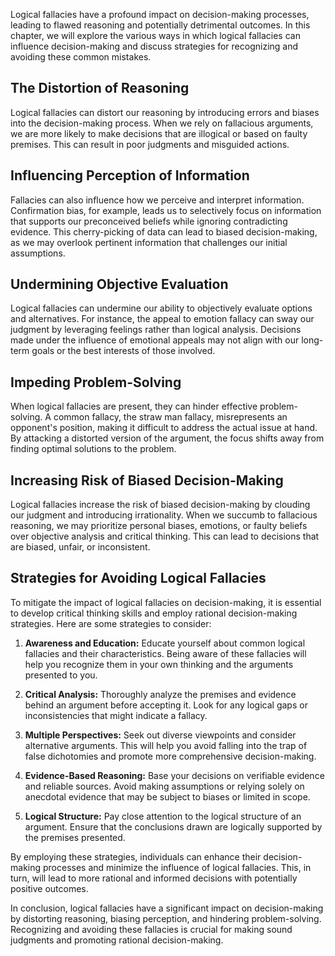 
Logical fallacies have a profound impact on decision-making processes, leading to flawed reasoning and potentially detrimental outcomes. In this chapter, we will explore the various ways in which logical fallacies can influence decision-making and discuss strategies for recognizing and avoiding these common mistakes.

**The Distortion of Reasoning**
-------------------------------

Logical fallacies can distort our reasoning by introducing errors and biases into the decision-making process. When we rely on fallacious arguments, we are more likely to make decisions that are illogical or based on faulty premises. This can result in poor judgments and misguided actions.

**Influencing Perception of Information**
-----------------------------------------

Fallacies can also influence how we perceive and interpret information. Confirmation bias, for example, leads us to selectively focus on information that supports our preconceived beliefs while ignoring contradicting evidence. This cherry-picking of data can lead to biased decision-making, as we may overlook pertinent information that challenges our initial assumptions.

**Undermining Objective Evaluation**
------------------------------------

Logical fallacies can undermine our ability to objectively evaluate options and alternatives. For instance, the appeal to emotion fallacy can sway our judgment by leveraging feelings rather than logical analysis. Decisions made under the influence of emotional appeals may not align with our long-term goals or the best interests of those involved.

**Impeding Problem-Solving**
----------------------------

When logical fallacies are present, they can hinder effective problem-solving. A common fallacy, the straw man fallacy, misrepresents an opponent's position, making it difficult to address the actual issue at hand. By attacking a distorted version of the argument, the focus shifts away from finding optimal solutions to the problem.

**Increasing Risk of Biased Decision-Making**
---------------------------------------------

Logical fallacies increase the risk of biased decision-making by clouding our judgment and introducing irrationality. When we succumb to fallacious reasoning, we may prioritize personal biases, emotions, or faulty beliefs over objective analysis and critical thinking. This can lead to decisions that are biased, unfair, or inconsistent.

**Strategies for Avoiding Logical Fallacies**
---------------------------------------------

To mitigate the impact of logical fallacies on decision-making, it is essential to develop critical thinking skills and employ rational decision-making strategies. Here are some strategies to consider:

1. **Awareness and Education:** Educate yourself about common logical fallacies and their characteristics. Being aware of these fallacies will help you recognize them in your own thinking and the arguments presented to you.

2. **Critical Analysis:** Thoroughly analyze the premises and evidence behind an argument before accepting it. Look for any logical gaps or inconsistencies that might indicate a fallacy.

3. **Multiple Perspectives:** Seek out diverse viewpoints and consider alternative arguments. This will help you avoid falling into the trap of false dichotomies and promote more comprehensive decision-making.

4. **Evidence-Based Reasoning:** Base your decisions on verifiable evidence and reliable sources. Avoid making assumptions or relying solely on anecdotal evidence that may be subject to biases or limited in scope.

5. **Logical Structure:** Pay close attention to the logical structure of an argument. Ensure that the conclusions drawn are logically supported by the premises presented.

By employing these strategies, individuals can enhance their decision-making processes and minimize the influence of logical fallacies. This, in turn, will lead to more rational and informed decisions with potentially positive outcomes.

In conclusion, logical fallacies have a significant impact on decision-making by distorting reasoning, biasing perception, and hindering problem-solving. Recognizing and avoiding these fallacies is crucial for making sound judgments and promoting rational decision-making.

